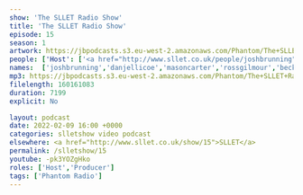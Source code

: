 ```yaml
---
show: 'The SLLET Radio Show'
title: 'The SLLET Radio Show'
episode: 15
season: 1
artwork: https://jbpodcasts.s3.eu-west-2.amazonaws.com/Phantom/The+SLLET+Radio+Show/2021-09-27+-+SLLET+radio+square.png
people: ['Host': ['<a href="http://www.sllet.co.uk/people/joshbrunning">Josh Brunning</a>','<a href="http://www.sllet.co.uk/people/danjellicoe">Dan Jellicoe</a>'], 'Guests': ['<a href="http://www.sllet.co.uk/people/masoncarter">Mason Carter</a>','<a href="http://www.sllet.co.uk/people/rossgilmour">Ross Gilmour</a>','<a href="http://www.sllet.co.uk/people/beckyfarrar">Becky Farrar</a>']]
names:  ['joshbrunning','danjellicoe','masoncarter','rossgilmour','beckyfarrar']
mp3: https://jbpodcasts.s3.eu-west-2.amazonaws.com/Phantom/The+SLLET+Radio+Show/2022-02-09+-+15.mp3
filelength: 160161083
duration: 7199
explicit: No

layout: podcast
date: 2022-02-09 16:00 +0000
categories: slletshow video podcast
elsewhere: <a href="http://www.sllet.co.uk/show/15">SLLET</a>
permalink: /slletshow/15
youtube: -pk3YOZgHko
roles: ['Host','Producer']
tags: ['Phantom Radio']
---
```

